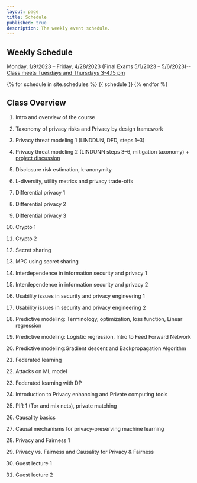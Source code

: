 ```yaml
---
layout: page
title: Schedule
published: true
description: The weekly event schedule.
---
```


## Weekly Schedule
Monday, 1/9/2023 – Friday, 4/28/2023 (Final Exams 5/1/2023 – 5/6/2023)-- <ins>Class meets Tuesdays and Thursdays 3-4.15 pm</ins>

{% for schedule in site.schedules %} {{ schedule }} {% endfor %}

## Class Overview
1) Intro and overview of the course


2) Taxonomy of privacy risks and Privacy by design framework


3) Privacy threat modeling 1 (LINDDUN, DFD, steps 1–3)


4) Privacy threat modeling 2 (LINDUNN steps 3–6, mitigation taxonomy) + <ins>project discussion</ins>


5) Disclosure risk estimation, k-anonymity


6) L-diversity, utility metrics and privacy trade-offs


7) Differential privacy 1


8) Differential privacy 2


9) Differential privacy 3


10) Crypto 1


11) Crypto 2


12) Secret sharing


13) MPC using secret sharing


14) Interdependence in information security and privacy 1


15) Interdependence in information security and privacy 2


16) Usability issues in security and privacy engineering 1


17) Usability issues in security and privacy engineering 2


18) Predictive modeling: Terminology, optimization, loss function, Linear regression


19) Predictive modeling: Logistic regression, Intro to Feed Forward Network


20) Predictive modeling:Gradient descent and Backpropagation Algorithm


21) Federated learning


22) Attacks on ML model


23) Federated learning with DP


24) Introduction to Privacy enhancing and Private computing tools


25) PIR 1 (Tor and mix nets), private matching


26) Causality basics


27) Causal mechanisms for privacy-preserving machine learning


28) Privacy and Fairness 1


29) Privacy vs. Fairness and Causality for Privacy & Fairness


30) Guest lecture 1


31) Guest lecture 2



